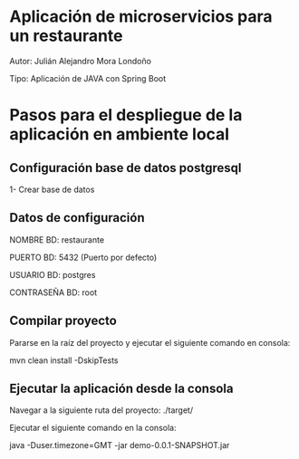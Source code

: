 # Aplicación de microservicios para un restaurante
Autor: Julián Alejandro Mora Londoño

Tipo: Aplicación de JAVA con Spring Boot 

# Pasos para el despliegue de la aplicación en ambiente local

## Configuración base de datos postgresql
1- Crear base de datos

## Datos de configuración
NOMBRE BD: restaurante

PUERTO BD: 5432 (Puerto por defecto)

USUARIO BD: postgres

CONTRASEÑA BD: root

## Compilar proyecto
Pararse en la raíz del proyecto y ejecutar el siguiente comando en consola:

mvn clean install -DskipTests

## Ejecutar la aplicación desde la consola
Navegar a la siguiente ruta del proyecto: ./target/

Ejecutar el siguiente comando en la consola:

java -Duser.timezone=GMT -jar demo-0.0.1-SNAPSHOT.jar





